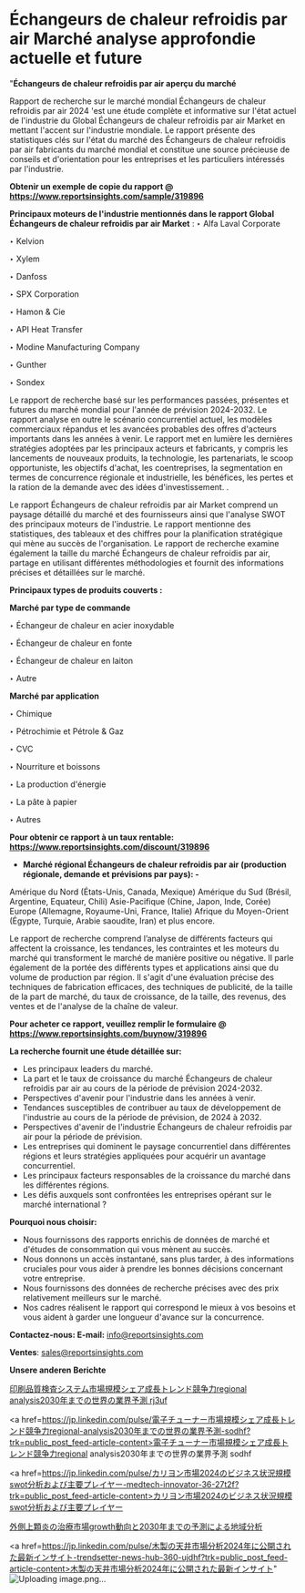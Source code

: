 # Échangeurs de chaleur refroidis par air Marché analyse approfondie actuelle et future

"<strong>Échangeurs de chaleur refroidis par air aperçu du marché</strong>

Rapport de recherche sur le marché mondial Échangeurs de chaleur refroidis par air 2024 'est une étude complète et informative sur l'état actuel de l'industrie du Global Échangeurs de chaleur refroidis par air Market en mettant l'accent sur l'industrie mondiale. Le rapport présente des statistiques clés sur l'état du marché des Échangeurs de chaleur refroidis par air fabricants du marché mondial et constitue une source précieuse de conseils et d'orientation pour les entreprises et les particuliers intéressés par l'industrie.

<strong>Obtenir un exemple de copie du rapport @ <a href=https://www.reportsinsights.com/sample/319896>https://www.reportsinsights.com/sample/319896</a></strong>

<strong>Principaux moteurs de l'industrie mentionnés dans le rapport Global Échangeurs de chaleur refroidis par air Market</strong> :
‣ Alfa Laval Corporate

‣ Kelvion

‣ Xylem

‣ Danfoss

‣ SPX Corporation

‣ Hamon & Cie

‣ API Heat Transfer

‣ Modine Manufacturing Company

‣ Gunther

‣ Sondex

Le rapport de recherche basé sur les performances passées, présentes et futures du marché mondial pour l'année de prévision 2024-2032. Le rapport analyse en outre le scénario concurrentiel actuel, les modèles commerciaux répandus et les avancées probables des offres d'acteurs importants dans les années à venir. Le rapport met en lumière les dernières stratégies adoptées par les principaux acteurs et fabricants, y compris les lancements de nouveaux produits, la technologie, les partenariats, le scoop opportuniste, les objectifs d'achat, les coentreprises, la segmentation en termes de concurrence régionale et industrielle, les bénéfices, les pertes et la ration de la demande avec des idées d'investissement. .

Le rapport Échangeurs de chaleur refroidis par air Market comprend un paysage détaillé du marché et des fournisseurs ainsi que l'analyse SWOT des principaux moteurs de l'industrie. Le rapport mentionne des statistiques, des tableaux et des chiffres pour la planification stratégique qui mène au succès de l'organisation. Le rapport de recherche examine également la taille du marché Échangeurs de chaleur refroidis par air, partage en utilisant différentes méthodologies et fournit des informations précises et détaillées sur le marché.

<strong>Principaux types de produits couverts :</strong>

<strong>Marché par type de commande</Strong>

‣ Échangeur de chaleur en acier inoxydable

‣ Échangeur de chaleur en fonte

‣ Échangeur de chaleur en laiton

‣ Autre

<strong>Marché par application</Strong>

‣ Chimique

‣ Pétrochimie et Pétrole & Gaz

‣ CVC

‣ Nourriture et boissons

‣ La production d'énergie

‣ La pâte à papier

‣ Autres

<strong>Pour obtenir ce rapport à un taux rentable: <a href=https://www.reportsinsights.com/discount/319896>https://www.reportsinsights.com/discount/319896</a></strong>
<ul>
  <li><strong>Marché régional Échangeurs de chaleur refroidis par air (production régionale, demande et prévisions par pays): -</strong></li>
</ul>
Amérique du Nord (États-Unis, Canada, Mexique)
Amérique du Sud (Brésil, Argentine, Equateur, Chili)
Asie-Pacifique (Chine, Japon, Inde, Corée)
Europe (Allemagne, Royaume-Uni, France, Italie)
Afrique du Moyen-Orient (Égypte, Turquie, Arabie saoudite, Iran) et plus encore.

Le rapport de recherche comprend l’analyse de différents facteurs qui affectent la croissance, les tendances, les contraintes et les moteurs du marché qui transforment le marché de manière positive ou négative. Il parle également de la portée des différents types et applications ainsi que du volume de production par région. Il s'agit d'une évaluation précise des techniques de fabrication efficaces, des techniques de publicité, de la taille de la part de marché, du taux de croissance, de la taille, des revenus, des ventes et de l'analyse de la chaîne de valeur.

<strong>Pour acheter ce rapport, veuillez remplir le formulaire @   <a href=https://www.reportsinsights.com/buynow/319896>https://www.reportsinsights.com/buynow/319896</a></strong>

<strong>La recherche fournit une étude détaillée sur:</strong>
<ul>
  <li>Les principaux leaders du marché.</li>
  <li>La part et le taux de croissance du marché Échangeurs de chaleur refroidis par air au cours de la période de prévision 2024-2032.</li>
  <li>Perspectives d'avenir pour l'industrie dans les années à venir.</li>
  <li>Tendances susceptibles de contribuer au taux de développement de l'industrie au cours de la période de prévision, de 2024 à 2032.</li>
  <li>Perspectives d'avenir de l'industrie Échangeurs de chaleur refroidis par air pour la période de prévision.</li>
  <li>Les entreprises qui dominent le paysage concurrentiel dans différentes régions et leurs stratégies appliquées pour acquérir un avantage concurrentiel.</li>
  <li>Les principaux facteurs responsables de la croissance du marché dans les différentes régions.</li>
  <li>Les défis auxquels sont confrontées les entreprises opérant sur le marché international ?</li>
</ul>
<strong>Pourquoi nous choisir:</strong>
<ul>
  <li>Nous fournissons des rapports enrichis de données de marché et d'études de consommation qui vous mènent au succès.</li>
  <li>Nous donnons un accès instantané, sans plus tarder, à des informations cruciales pour vous aider à prendre les bonnes décisions concernant votre entreprise.</li>
  <li>Nous fournissons des données de recherche précises avec des prix relativement meilleurs sur le marché.</li>
  <li>Nos cadres réalisent le rapport qui correspond le mieux à vos besoins et vous aident à garder une longueur d'avance sur la concurrence.</li>
</ul>
<strong>Contactez-nous:
</strong><strong>E-mail:</strong> <a href=mailto:info@reportsinsights.com>info@reportsinsights.com</a>

<strong>Ventes</strong>: <a href=mailto:sales@reportsinsights.com>sales@reportsinsights.com</a>

<strong>Unsere anderen Berichte</strong>

<a href=https://www.linkedin.com/pulse/印刷品質検査システム市場規模シェア成長トレンド競争力regional-analysis2030年までの世界の業界予測-rj3uf/>印刷品質検査システム市場規模シェア成長トレンド競争力regional analysis2030年までの世界の業界予測 rj3uf</a>

<a href=https://jp.linkedin.com/pulse/電子チューナー市場規模シェア成長トレンド競争力regional-analysis2030年までの世界の業界予測-sodhf?trk=public_post_feed-article-content>電子チューナー市場規模シェア成長トレンド競争力regional analysis2030年までの世界の業界予測 sodhf</a>

<a href=https://jp.linkedin.com/pulse/カリヨン市場2024のビジネス状況規模swot分析および主要プレイヤー-medtech-innovator-36-27t2f?trk=public_post_feed-article-content>カリヨン市場2024のビジネス状況規模swot分析および主要プレイヤー</a>

<a href=https://www.linkedin.com/pulse/外側上顆炎の治療市場growth動向と2030年までの予測による地域分析-infopulse-daily-360-jxzif/>外側上顆炎の治療市場growth動向と2030年までの予測による地域分析</a>

<a href=https://jp.linkedin.com/pulse/木製の天井市場分析2024年に公開された最新インサイト-trendsetter-news-hub-360-ujdhf?trk=public_post_feed-article-content>木製の天井市場分析2024年に公開された最新インサイト</a>"
![Uploading image.png…]()
